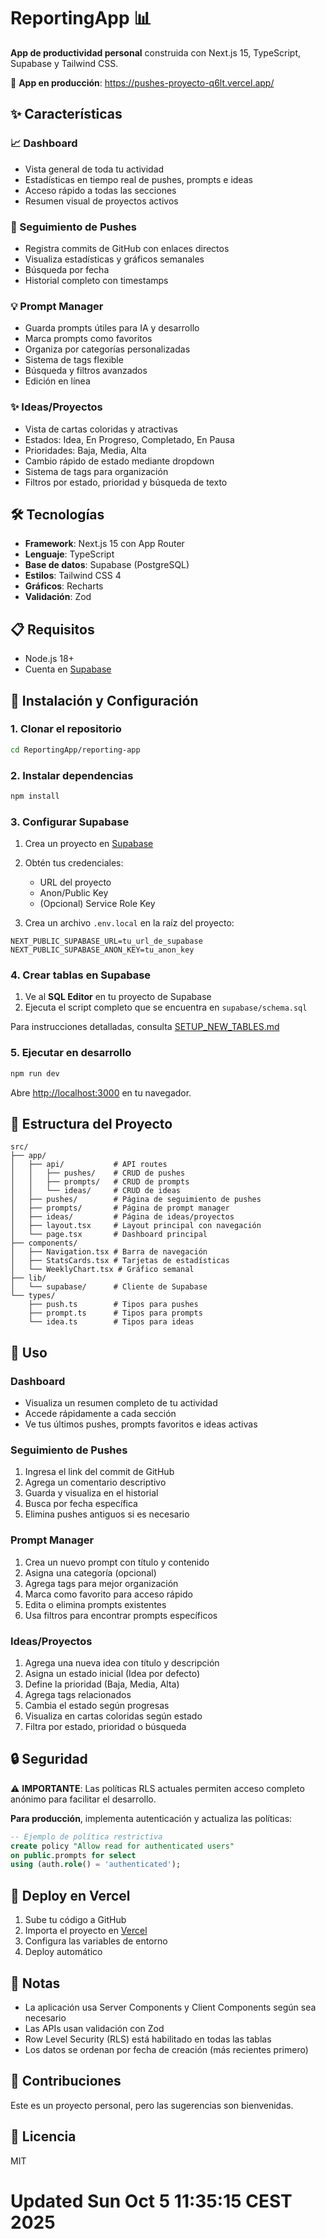 # ReportingApp 📊

**App de productividad personal** construida con Next.js 15, TypeScript, Supabase y Tailwind CSS.

🔗 **App en producción**: https://pushes-proyecto-q6lt.vercel.app/

## ✨ Características

### 📈 Dashboard
- Vista general de toda tu actividad
- Estadísticas en tiempo real de pushes, prompts e ideas
- Acceso rápido a todas las secciones
- Resumen visual de proyectos activos

### 🚀 Seguimiento de Pushes
- Registra commits de GitHub con enlaces directos
- Visualiza estadísticas y gráficos semanales
- Búsqueda por fecha
- Historial completo con timestamps

### 💡 Prompt Manager
- Guarda prompts útiles para IA y desarrollo
- Marca prompts como favoritos
- Organiza por categorías personalizadas
- Sistema de tags flexible
- Búsqueda y filtros avanzados
- Edición en línea

### ✨ Ideas/Proyectos
- Vista de cartas coloridas y atractivas
- Estados: Idea, En Progreso, Completado, En Pausa
- Prioridades: Baja, Media, Alta
- Cambio rápido de estado mediante dropdown
- Sistema de tags para organización
- Filtros por estado, prioridad y búsqueda de texto

## 🛠️ Tecnologías

- **Framework**: Next.js 15 con App Router
- **Lenguaje**: TypeScript
- **Base de datos**: Supabase (PostgreSQL)
- **Estilos**: Tailwind CSS 4
- **Gráficos**: Recharts
- **Validación**: Zod

## 📋 Requisitos

- Node.js 18+
- Cuenta en [Supabase](https://supabase.com)

## 🚀 Instalación y Configuración

### 1. Clonar el repositorio

```bash
cd ReportingApp/reporting-app
```

### 2. Instalar dependencias

```bash
npm install
```

### 3. Configurar Supabase

1. Crea un proyecto en [Supabase](https://supabase.com)
2. Obtén tus credenciales:
   - URL del proyecto
   - Anon/Public Key
   - (Opcional) Service Role Key

3. Crea un archivo `.env.local` en la raíz del proyecto:

```env
NEXT_PUBLIC_SUPABASE_URL=tu_url_de_supabase
NEXT_PUBLIC_SUPABASE_ANON_KEY=tu_anon_key
```

### 4. Crear tablas en Supabase

1. Ve al **SQL Editor** en tu proyecto de Supabase
2. Ejecuta el script completo que se encuentra en `supabase/schema.sql`

Para instrucciones detalladas, consulta [SETUP_NEW_TABLES.md](./SETUP_NEW_TABLES.md)

### 5. Ejecutar en desarrollo

```bash
npm run dev
```

Abre [http://localhost:3000](http://localhost:3000) en tu navegador.

## 📁 Estructura del Proyecto

```
src/
├── app/
│   ├── api/           # API routes
│   │   ├── pushes/    # CRUD de pushes
│   │   ├── prompts/   # CRUD de prompts
│   │   └── ideas/     # CRUD de ideas
│   ├── pushes/        # Página de seguimiento de pushes
│   ├── prompts/       # Página de prompt manager
│   ├── ideas/         # Página de ideas/proyectos
│   ├── layout.tsx     # Layout principal con navegación
│   └── page.tsx       # Dashboard principal
├── components/
│   ├── Navigation.tsx # Barra de navegación
│   ├── StatsCards.tsx # Tarjetas de estadísticas
│   └── WeeklyChart.tsx # Gráfico semanal
├── lib/
│   └── supabase/      # Cliente de Supabase
└── types/
    ├── push.ts        # Tipos para pushes
    ├── prompt.ts      # Tipos para prompts
    └── idea.ts        # Tipos para ideas
```

## 🎯 Uso

### Dashboard
- Visualiza un resumen completo de tu actividad
- Accede rápidamente a cada sección
- Ve tus últimos pushes, prompts favoritos e ideas activas

### Seguimiento de Pushes
1. Ingresa el link del commit de GitHub
2. Agrega un comentario descriptivo
3. Guarda y visualiza en el historial
4. Busca por fecha específica
5. Elimina pushes antiguos si es necesario

### Prompt Manager
1. Crea un nuevo prompt con título y contenido
2. Asigna una categoría (opcional)
3. Agrega tags para mejor organización
4. Marca como favorito para acceso rápido
5. Edita o elimina prompts existentes
6. Usa filtros para encontrar prompts específicos

### Ideas/Proyectos
1. Agrega una nueva idea con título y descripción
2. Asigna un estado inicial (Idea por defecto)
3. Define la prioridad (Baja, Media, Alta)
4. Agrega tags relacionados
5. Cambia el estado según progresas
6. Visualiza en cartas coloridas según estado
7. Filtra por estado, prioridad o búsqueda

## 🔒 Seguridad

⚠️ **IMPORTANTE**: Las políticas RLS actuales permiten acceso completo anónimo para facilitar el desarrollo. 

**Para producción**, implementa autenticación y actualiza las políticas:

```sql
-- Ejemplo de política restrictiva
create policy "Allow read for authenticated users" 
on public.prompts for select 
using (auth.role() = 'authenticated');
```

## 🚢 Deploy en Vercel

1. Sube tu código a GitHub
2. Importa el proyecto en [Vercel](https://vercel.com)
3. Configura las variables de entorno
4. Deploy automático

## 📝 Notas

- La aplicación usa Server Components y Client Components según sea necesario
- Las APIs usan validación con Zod
- Row Level Security (RLS) está habilitado en todas las tablas
- Los datos se ordenan por fecha de creación (más recientes primero)

## 🤝 Contribuciones

Este es un proyecto personal, pero las sugerencias son bienvenidas.

## 📄 Licencia

MIT
# Updated Sun Oct  5 11:35:15 CEST 2025
